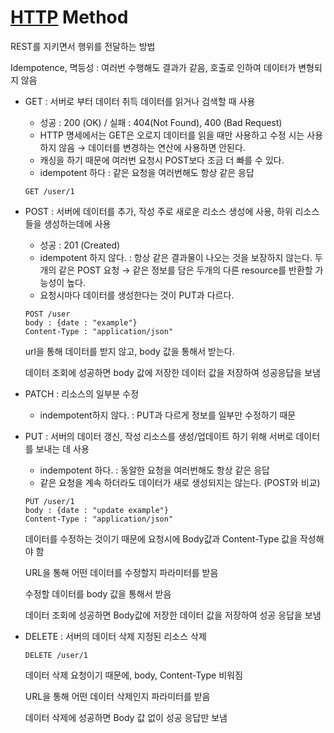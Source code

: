 # [HTTP](HTTP) Method

REST를 지키면서 행위를 전달하는 방법

Idempotence, 멱등성 : 여러번 수행해도 결과가 같음, 호출로 인하여 데이터가 변형되지 않음

-   GET : 서버로 부터 데이터 취득 데이터를 읽거나 검색할 때 사용
    
    -   성공 : 200 (OK) / 실패 : 404(Not Found), 400 (Bad Request)
    -   HTTP 명세에서는 GET은 오로지 데이터를 읽을 때만 사용하고 수정 시는 사용하지 않음 → 데이터를 변경하는 연산에 사용하면 안된다.
    -   캐싱을 하기 때문에 여러번 요청시 POST보다 조금 더 빠를 수 있다.
    -   idempotent 하다 : 같은 요청을 여러번해도 항상 같은 응답
    
    ```
    GET /user/1
    ```
    
-   POST : 서버에 데이터를 추가, 작성 주로 새로운 리소스 생성에 사용, 하위 리소스들을 생성하는데에 사용
    
    -   성공 : 201 (Created)
    -   idempotent 하지 않다. : 항상 같은 결과물이 나오는 것을 보장하지 않는다. 두 개의 같은 POST 요청 → 같은 정보를 담은 두개의 다른 resource를 반환할 가능성이 높다.
    -   요청시마다 데이터를 생성한다는 것이 PUT과 다르다.
    
    ```
    POST /user
    body : {date : "example"}
    Content-Type : "application/json"
    ```
    
    url을 통해 데이터를 받지 않고, body 값을 통해서 받는다.
    
    데이터 조회에 성공하면 body 값에 저장한 데이터 값을 저장하여 성공응답을 보냄
    
-   PATCH : 리소스의 일부분 수정
    
    -   indempotent하지 않다. : PUT과 다르게 정보를 일부만 수정하기 때문
-   PUT : 서버의 데이터 갱신, 작성 리소스를 생성/업데이트 하기 위해 서버로 데이터를 보내는 데 사용
    
    -   indempotent 하다. : 동알한 요청을 여러번해도 항상 같은 응답
    -   같은 요청을 계속 하더라도 데이터가 새로 생성되지는 않는다. (POST와 비교)
    
    ```
    PUT /user/1
    body : {date : "update example"}
    Content-Type : "application/json"
    ```
    
    데이터를 수정하는 것이기 때문에 요청시에 Body값과 Content-Type 값을 작성해야 함
    
    URL을 통해 어떤 데이터를 수정할지 파라미터를 받음
    
    수정할 데이터를 body 값을 통해서 받음
    
    데이터 조회에 성공하면 Body값에 저장한 데이터 값을 저장하여 성공 응답을 보냄
    
-   DELETE : 서버의 데이터 삭제 지정된 리소스 삭제
    
    ```
    DELETE /user/1
    ```
    
    데이터 삭제 요청이기 때문에, body, Content-Type 비워짐
    
    URL을 통해 어떤 데이터 삭제인지 파라미터를 받음
    
    데이터 삭제에 성공하면 Body 값 없이 성공 응답만 보냄